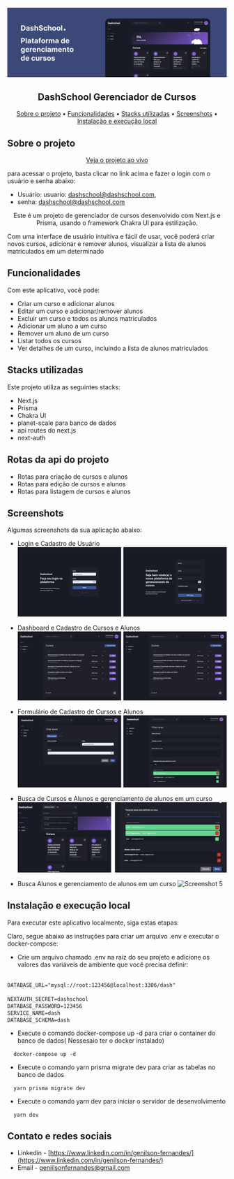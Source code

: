![Banner](ui_01.png)

<h2 align="center">DashSchool Gerenciador de Cursos</h1>

<p align="center">
  <a href="#sobre-o-projeto">Sobre o projeto</a> •
  <a href="#funcionalidades">Funcionalidades</a> •
  <a href="#stacks-utilizadas">Stacks utilizadas</a> •
  <a href="#screenshots">Screenshots</a> •
  <a href="#instalação-e-execução-local">Instalação e execução local</a>
</p>

## Sobre o projeto

<p align="center">
  <a href="http://localhost:3000/signin">
    Veja o projeto ao vivo
  </a>
<p>

para acessar o projeto, basta clicar no link acima e fazer o login com o usuário e senha abaixo:

- Usuário: usuario: dashschool@dashschool.com,
- senha: dashschool@dashschool.com

<p align="center">Este é um projeto de gerenciador de cursos desenvolvido com Next.js e Prisma, usando o framework Chakra UI para estilização.</p>

<p>
Com uma interface de usuário intuitiva e fácil de usar, você poderá criar novos cursos, adicionar e remover alunos, visualizar a lista de alunos matriculados em um determinado
</p>

## Funcionalidades

Com este aplicativo, você pode:

- Criar um curso e adicionar alunos
- Editar um curso e adicionar/remover alunos
- Excluir um curso e todos os alunos matriculados
- Adicionar um aluno a um curso
- Remover um aluno de um curso
- Listar todos os cursos
- Ver detalhes de um curso, incluindo a lista de alunos matriculados

## Stacks utilizadas

Este projeto utiliza as seguintes stacks:

- Next.js
- Prisma
- Chakra UI
- planet-scale para banco de dados
- api routes do next.js
- next-auth

## Rotas da api do projeto

- Rotas para criação de cursos e alunos
- Rotas para edição de cursos e alunos
- Rotas para listagem de cursos e alunos

## Screenshots

Algumas screenshots da sua aplicação abaixo:

- Login e Cadastro de Usuário
  ![Screenshot 1](ui_02.png)

- Dashboard e Cadastro de Cursos e Alunos
  ![Screenshot 2](ui_03.png)

- Formulário de Cadastro de Cursos e Alunos
  ![Screenshot 3](ui_04.png)

- Busca de Cursos e Alunos e gerenciamento de alunos em um curso
  ![Screenshot 4](ui_05.png)

- Busca Alunos e gerenciamento de alunos em um curso
  ![Screenshot 5](ui_06.png)

## Instalação e execução local

Para executar este aplicativo localmente, siga estas etapas:

Claro, segue abaixo as instruções para criar um arquivo .env e executar o docker-compose:

- Crie um arquivo chamado .env na raiz do seu projeto e adicione os valores das variáveis de ambiente que você precisa definir:

```

DATABASE_URL="mysql://root:123456@localhost:3306/dash"

NEXTAUTH_SECRET=dashschool
DATABASE_PASSWORD=123456
SERVICE_NAME=dash
DATABASE_SCHEMA=dash

```

- Execute o comando docker-compose up -d para criar o container do banco de dados( Nessesaio ter o docker instalado)

```
  docker-compose up -d
```

- Execute o comando yarn prisma migrate dev para criar as tabelas no banco de dados

```
  yarn prisma migrate dev
```

- Execute o comando yarn dev para iniciar o servidor de desenvolvimento

```
  yarn dev
```

## Contato e redes sociais

- Linkedin - [https://www.linkedin.com/in/genilson-fernandes/](https://www.linkedin.com/in/genilson-fernandes/)
- Email - geniilsonfernandes@gmail.com
